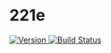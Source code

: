 # 221e

<a href="https://github.com/schollz/221e/releases/latest">
<img src="https://img.shields.io/github/v/release/schollz/221e" alt="Version">
</a>
<a href="https://github.com/schollz/221e/actions/workflows/build.yml">
<img src="https://github.com/schollz/221e/actions/workflows/build.yml/badge.svg" alt="Build Status">
</a>

